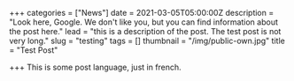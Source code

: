 +++
categories = ["News"]
date = 2021-03-05T05:00:00Z
description = "Look here, Google. We don't like you, but you can find information about the post here."
lead = "this is a description of the post. The test post is not very long."
slug = "testing"
tags = []
thumbnail = "/img/public-own.jpg"
title = "Test Post"

+++
This is some post language, just in french.